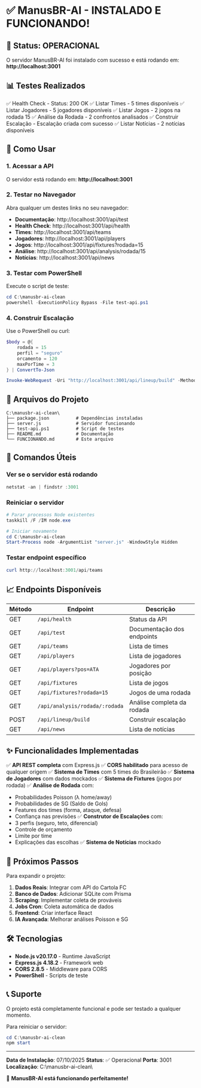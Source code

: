 # ✅ ManusBR-AI - INSTALADO E FUNCIONANDO!

## 🎉 Status: OPERACIONAL

O servidor ManusBR-AI foi instalado com sucesso e está rodando em:
**http://localhost:3001**

## 📊 Testes Realizados

✅ Health Check - Status: 200 OK
✅ Listar Times - 5 times disponíveis
✅ Listar Jogadores - 5 jogadores disponíveis
✅ Listar Jogos - 2 jogos na rodada 15
✅ Análise da Rodada - 2 confrontos analisados
✅ Construir Escalação - Escalação criada com sucesso
✅ Listar Notícias - 2 notícias disponíveis

## 🚀 Como Usar

### 1. Acessar a API
O servidor está rodando em: **http://localhost:3001**

### 2. Testar no Navegador
Abra qualquer um destes links no seu navegador:

- **Documentação**: http://localhost:3001/api/test
- **Health Check**: http://localhost:3001/api/health
- **Times**: http://localhost:3001/api/teams
- **Jogadores**: http://localhost:3001/api/players
- **Jogos**: http://localhost:3001/api/fixtures?rodada=15
- **Análise**: http://localhost:3001/api/analysis/rodada/15
- **Notícias**: http://localhost:3001/api/news

### 3. Testar com PowerShell
Execute o script de teste:
```powershell
cd C:\manusbr-ai-clean
powershell -ExecutionPolicy Bypass -File test-api.ps1
```

### 4. Construir Escalação
Use o PowerShell ou curl:
```powershell
$body = @{
    rodada = 15
    perfil = "seguro"
    orcamento = 120
    maxPorTime = 3
} | ConvertTo-Json

Invoke-WebRequest -Uri "http://localhost:3001/api/lineup/build" -Method POST -Body $body -ContentType "application/json"
```

## 📁 Arquivos do Projeto

```
C:\manusbr-ai-clean\
├── package.json          # Dependências instaladas
├── server.js             # Servidor funcionando
├── test-api.ps1          # Script de testes
├── README.md             # Documentação
└── FUNCIONANDO.md        # Este arquivo
```

## 🔧 Comandos Úteis

### Ver se o servidor está rodando
```powershell
netstat -an | findstr :3001
```

### Reiniciar o servidor
```powershell
# Parar processos Node existentes
taskkill /F /IM node.exe

# Iniciar novamente
cd C:\manusbr-ai-clean
Start-Process node -ArgumentList "server.js" -WindowStyle Hidden
```

### Testar endpoint específico
```powershell
curl http://localhost:3001/api/teams
```

## 📈 Endpoints Disponíveis

| Método | Endpoint | Descrição |
|--------|----------|-----------|
| GET | `/api/health` | Status da API |
| GET | `/api/test` | Documentação dos endpoints |
| GET | `/api/teams` | Lista de times |
| GET | `/api/players` | Lista de jogadores |
| GET | `/api/players?pos=ATA` | Jogadores por posição |
| GET | `/api/fixtures` | Lista de jogos |
| GET | `/api/fixtures?rodada=15` | Jogos de uma rodada |
| GET | `/api/analysis/rodada/:rodada` | Análise completa da rodada |
| POST | `/api/lineup/build` | Construir escalação |
| GET | `/api/news` | Lista de notícias |

## ✨ Funcionalidades Implementadas

✅ **API REST completa** com Express.js
✅ **CORS habilitado** para acesso de qualquer origem
✅ **Sistema de Times** com 5 times do Brasileirão
✅ **Sistema de Jogadores** com dados mockados
✅ **Sistema de Fixtures** (jogos por rodada)
✅ **Análise de Rodada** com:
   - Probabilidades Poisson (λ home/away)
   - Probabilidades de SG (Saldo de Gols)
   - Features dos times (forma, ataque, defesa)
   - Confiança nas previsões
✅ **Construtor de Escalações** com:
   - 3 perfis (seguro, teto, diferencial)
   - Controle de orçamento
   - Limite por time
   - Explicações das escolhas
✅ **Sistema de Notícias** mockado

## 🎯 Próximos Passos

Para expandir o projeto:

1. **Dados Reais**: Integrar com API do Cartola FC
2. **Banco de Dados**: Adicionar SQLite com Prisma
3. **Scraping**: Implementar coleta de prováveis
4. **Jobs Cron**: Coleta automática de dados
5. **Frontend**: Criar interface React
6. **IA Avançada**: Melhorar análises Poisson e SG

## 🛠️ Tecnologias

- **Node.js v20.17.0** - Runtime JavaScript
- **Express.js 4.18.2** - Framework web
- **CORS 2.8.5** - Middleware para CORS
- **PowerShell** - Scripts de teste

## 📞 Suporte

O projeto está completamente funcional e pode ser testado a qualquer momento.

Para reiniciar o servidor:
```powershell
cd C:\manusbr-ai-clean
npm start
```

---

**Data de Instalação**: 07/10/2025
**Status**: ✅ Operacional
**Porta**: 3001
**Localização**: C:\manusbr-ai-clean\

🎉 **ManusBR-AI está funcionando perfeitamente!**

